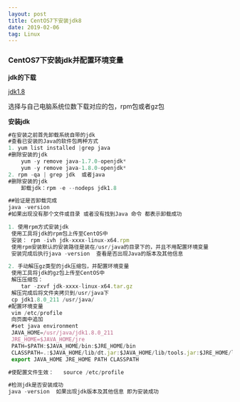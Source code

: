```yaml
---
layout: post
title: CentOS7下安装jdk8
date: 2019-02-06
tag: Linux
---
```


### CentOS7下安装jdk并配置环境变量
**jdk的下载**

[jdk1.8](https://www.oracle.com/technetwork/java/javase/downloads/jdk8-downloads-2133151.html)

选择与自己电脑系统位数下载对应的包，rpm包或者gz包

**安装jdk**

```javascript
#在安装之前首先卸载系统自带的jdk
#查看已安装的Java的软件包两种方式
1. yum list installed |grep java 
#删除安装的jdk
    yum -y remove java-1.7.0-openjdk*  
    yum -y remove java-1.8.0-openjdk*   
2. rpm -qa | grep jdk  或者java 
#删除安装的jdk
    卸载jdk：rpm -e --nodeps jdk1.8

##验证是否卸载完成
java -version
#如果出现没有那个文件或目录 或者没有找到Java 命令 都表示卸载成功

1. 使用rpm方式安装jdk
 使用工具将jdk的rpm包上传至CentOS中
 安装： rpm -ivh jdk-xxxx-linux-x64.rpm
 使用rpm安装默认的安装路径是装在/usr/java的目录下的，并且不用配置环境变量
 安装完成后执行java -version  查看是否出现Java的版本及其他信息

2. 手动解压gz类型的jdk压缩包，并配置环境变量
 使用工具将jdk的gz包上传至CentOS中
 解压压缩包：
    tar -zxvf jdk-xxxx-linux-x64.tar.gz 
 解压完成后将文件夹拷贝到/usr/java下
 cp jdk1.8.0_211 /usr/java/
#配置环境变量
 vim /etc/profile
 向页面中追加
 #set java environment
 JAVA_HOME=/usr/java/jdk1.8.0_211
 JRE_HOME=$JAVA_HOME/jre
 PATH=$PATH:$JAVA_HOME/bin:$JRE_HOME/bin
 CLASSPATH=.:$JAVA_HOME/lib/dt.jar:$JAVA_HOME/lib/tools.jar:$JRE_HOME/lib
 export JAVA_HOME JRE_HOME PATH CLASSPATH

#使配置文件生效：   source /etc/profile

#检测jdk是否安装成功
java -version  如果出现jdk版本及其他信息 即为安装成功
```

